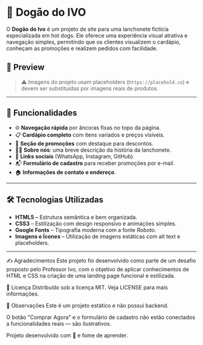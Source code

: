 # 🌭 Dogão do IVO

O **Dogão do Ivo** é um projeto de site para uma lanchonete fictícia especializada em hot dogs. Ele oferece uma experiência visual atrativa e navegação simples, permitindo que os clientes visualizem o cardápio, conheçam as promoções e realizem pedidos com facilidade.

## 📸 Preview

> ⚠️ Imagens do projeto usam placeholders (`https://placehold.co`) e devem ser substituídas por imagens reais de produtos.

---

## 🧠 Funcionalidades

- 🌐 **Navegação rápida** por âncoras fixas no topo da página.
- 📋 **Cardápio completo** com itens variados e preços visíveis.
- 💸 **Seção de promoções** com destaque para descontos.
- 🧑‍🍳 **Sobre nós**: uma breve descrição da história da lanchonete.
- 📱 **Links sociais** (WhatsApp, Instagram, GitHub).
- 📬 **Formulário de cadastro** para receber promoções por e-mail.
- 🏠 **Informações de contato e endereço**.

---

## 🛠️ Tecnologias Utilizadas

- **HTML5** – Estrutura semântica e bem organizada.
- **CSS3** – Estilização com design responsivo e animações simples.
- **Google Fonts** – Tipografia moderna com a fonte *Roboto*.
- **Imagens e Ícones** – Utilização de imagens estáticas com alt text e placeholders.

---


✍️ Agradecimentos
Este projeto foi desenvolvido como parte de um desafio proposto pelo Professor Ivo, com o objetivo de aplicar conhecimentos de HTML e CSS na criação de uma landing page funcional e estilizada.

📃 Licença
Distribuído sob a licença MIT. Veja LICENSE para mais informações.

📌 Observações
Este é um projeto estático e não possui backend.

O botão "Comprar Agora" e o formulário de cadastro não estão conectados a funcionalidades reais — são ilustrativos.

Projeto desenvolvido com 💛 e fome de aprender.